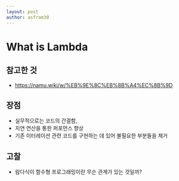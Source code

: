 ```yaml
---
layout: post
author: asfrom30
---
```


# What is Lambda

## 참고한 것
* https://namu.wiki/w/%EB%9E%8C%EB%8B%A4%EC%8B%9D

## 장점
* 실무적으로는 코드의 간결함, 
* 지연 연산을 통한 퍼포먼스 향상
* 기존 이터레이션 관련 코드를 구현하는 데 있어 불필요한 부분들을 제거

## 고찰
* 람다식이 함수형 프로그래밍이란 무슨 관계가 있는 것일까?